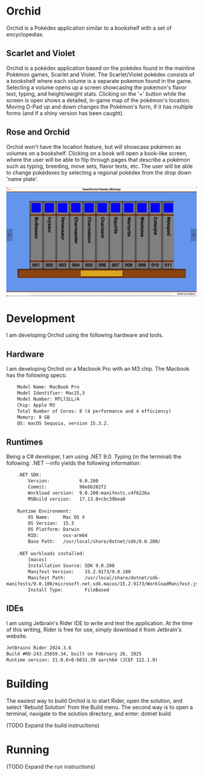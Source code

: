 # Orchid
Orchid is a Pokédex application similar to a bookshelf with a set of encyclopedias.

## Scarlet and Violet
Orchid is a pokédex application based on the pokédex found in the mainline Pokémon games, Scarlet and Violet.
The Scarlet/Violet pokédex consists of a bookshelf where each volume is a separate pokemon found in the game.
Selecting a volume opens up a screen showcasing the pokemon's flavor text, typing, and height/weight stats.
Clicking on the '+' button while the screen is open shows a detailed, in-game map of the pokémon's location.
Moving D-Pad up and down changes the Pokémon's form, if it has multiple forms (and if a shiny version has
been caught).

## Rose and Orchid
Orchid won't have the location feature, but will showcase pokémon as volumes on a bookshelf. Clicking on
a book will open a book-like screen, where the user will be able to flip through pages that describe
a pokémon such as typing, breeding, move sets, flavor texts, etc.  The user will be able to change pokédexes
by selecting a regional pokédex from the drop down 'name plate'.

![A mockup of the shelf view of the pokédex](./Docs/Assets/Mockup-A-0.0.1.png)

# Development
I am developing Orchid using the following hardware and tools.

## Hardware
I am developing Orchid on a Macbook Pro with an M3 chip.  The Macbook has the following specs:
```
    Model Name: MacBook Pro
    Model Identifier: Mac15,3
    Model Number: MTL73LL/A
    Chip: Apple M3
    Total Number of Cores: 8 (4 performance and 4 efficiency)
    Memory: 8 GB
    OS: macOS Sequoia, version 15.3.2.
```

## Runtimes
Being a C# developer, I am using .NET 9.0.  Typing (in the terminal) the following: .NET --info yields the following
information:
```    
    .NET SDK:
        Version:           9.0.200
        Commit:            90e8b202f2
        Workload version:  9.0.200-manifests.c4f6226a
        MSBuild version:   17.13.8+cbc39bea8

    Runtime Environment:
        OS Name:     Mac OS X
        OS Version:  15.3
        OS Platform: Darwin
        RID:         osx-arm64
        Base Path:   /usr/local/share/dotnet/sdk/9.0.200/

    .NET workloads installed:
        [macos]
        Installation Source: SDK 9.0.200
        Manifest Version:    15.2.9173/9.0.100
        Manifest Path:       /usr/local/share/dotnet/sdk-manifests/9.0.100/microsoft.net.sdk.macos/15.2.9173/WorkloadManifest.json
        Install Type:        FileBased
```

## IDEs
I am using Jetbrain's Rider IDE to write and test the application.  At the time of this writing, Rider is free for use, 
simply download it from Jetbrain's website.
```
JetBrains Rider 2024.3.6
Build #RD-243.25659.34, built on February 26, 2025
Runtime version: 21.0.6+8-b631.39 aarch64 (JCEF 122.1.9)
```

# Building
The easiest way to build Orchid is to start Rider, open the solution, and select 'Rebuild Solution' from the Build menu.
The second way is to open a terminal, navigate to the solution directory, and enter: dotnet build

(TODO Expand the build instructions)

# Running
(TODO Expand the run instructions)
